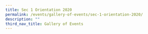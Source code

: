 ```yaml
---
title: Sec 1 Orientation 2020
permalink: /events/gallery-of-events/sec-1-orientation-2020/
description: ""
third_nav_title: Gallery of Events
---
```

